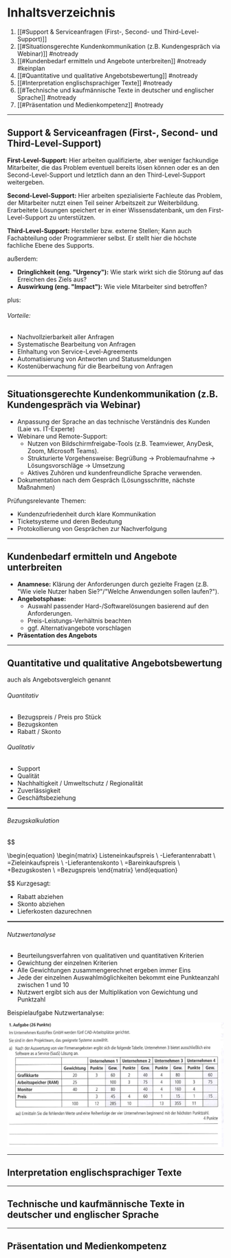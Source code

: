 # Inhaltsverzeichnis

1. [[#Support & Serviceanfragen (First-, Second- und Third-Level-Support)]] 
2. [[#Situationsgerechte Kundenkommunikation (z.B. Kundengespräch via Webinar)]] #notready
3. [[#Kundenbedarf ermitteln und Angebote unterbreiten]] #notready #keinplan
4. [[#Quantitative und qualitative Angebotsbewertung]] #notready 
5. [[#Interpretation englischsprachiger Texte]] #notready 
6. [[#Technische und kaufmännische Texte in deutscher und englischer Sprache]] #notready 
7. [[#Präsentation und Medienkompetenz]] #notready

---

## Support & Serviceanfragen (First-, Second- und Third-Level-Support)

**First-Level-Support:** Hier arbeiten qualifizierte, aber weniger fachkundige Mitarbeiter, die das Problem eventuell bereits lösen können oder es an den Second-Level-Support und letztlich dann an den Third-Level-Support weitergeben.

**Second-Level-Support:** Hier arbeiten spezialisierte Fachleute das Problem, der Mitarbeiter nutzt einen Teil seiner Arbeitszeit zur Weiterbildung. Erarbeitete Lösungen speichert er in einer Wissensdatenbank, um den First-Level-Support zu unterstützen.

**Third-Level-Support:** Hersteller bzw. externe Stellen; Kann auch Fachabteilung oder Programmierer selbst. Er stellt hier die höchste fachliche Ebene des Supports.

außerdem:

- **Dringlichkeit (eng. "Urgency"):** Wie stark wirkt sich die Störung auf das Erreichen des Ziels aus?
- **Auswirkung (eng. "Impact"):** Wie viele Mitarbeiter sind betroffen?

plus:

###### Vorteile:
- Nachvollzierbarkeit aller Anfragen
- Systematische Bearbeitung von Anfragen
- EInhaltung von Service-Level-Agreements
- Automatisierung von Antworten und Statusmeldungen
- Kostenüberwachung für die Bearbeitung von Anfragen



---

## Situationsgerechte Kundenkommunikation (z.B. Kundengespräch via Webinar)


- Anpassung der Sprache an das technische Verständnis des Kunden (Laie vs. IT-Experte)
- Webinare und Remote-Support:
	- Nutzen von Bildschirmfreigabe-Tools (z.B. Teamviewer, AnyDesk, Zoom, Microsoft Teams).
	- Strukturierte Vorgehensweise: Begrüßung -> Problemaufnahme -> Lösungsvorschläge -> Umsetzung
	- Aktives Zuhören und kundenfreundliche Sprache verwenden.
- Dokumentation nach dem Gespräch (Lösungsschritte, nächste Maßnahmen)

Prüfungsrelevante Themen:
- Kundenzufriedenheit durch klare Kommunikation
- Ticketsysteme und deren Bedeutung
- Protokollierung von Gesprächen zur Nachverfolgung





---

## Kundenbedarf ermitteln und Angebote unterbreiten

- **Anamnese:** Klärung der Anforderungen durch gezielte Fragen (z.B. "Wie viele Nutzer haben Sie?"/"Welche Anwendungen sollen laufen?").
- **Angebotsphase:**
	- Auswahl passender Hard-/Softwarelösungen basierend auf den Anforderungen.
	- Preis-Leistungs-Verhältnis beachten
	- ggf. Alternativangebote vorschlagen
- **Präsentation des Angebots**





----

## Quantitative und qualitative Angebotsbewertung

auch als Angebotsvergleich genannt

###### Quantitativ
- Bezugspreis / Preis pro Stück
- Bezugskonten
- Rabatt / Skonto

###### Qualitativ
- Support
- Qualität
- Nachhaltigkeit / Umweltschutz / Regionalität
- Zuverlässigkeit
- Geschäftsbeziehung


<hr style="border: 1px solid gray">

###### Bezugskalkulation
$$

\begin{equation}
\begin{matrix}
    Listeneinkaufspreis \\ 
    -Lieferantenrabatt \\ 
    =Zieleinkaufspreis \\
    -Lieferantenskonto \\
    =Bareinkaufspreis \\
    +Bezugskosten \\
    =Bezugspreis
\end{matrix}
\end{equation}

$$
Kurzgesagt:
- Rabatt abziehen
- Skonto abziehen
- Lieferkosten dazurechnen


<hr style="border: 1px solid gray">

###### Nutzwertanalyse
- Beurteilungsverfahren von qualitativen und quantitativen Kriterien
- Gewichtung der einzelnen Kriterien
- Alle Gewichtungen zusammengerechnet ergeben immer Eins
- Jede der einzelnen Auswahlmöglichkeiten bekommt eine Punkteanzahl zwischen 1 und 10
- Nutzwert ergibt sich aus der Multiplikation von Gewichtung und Punktzahl

Beispielaufgabe Nutzwertanalyse:

![Aufgabe1](media/aufgabe1.png)







---

## Interpretation englischsprachiger Texte







---

## Technische und kaufmännische Texte in deutscher und englischer Sprache







---

## Präsentation und Medienkompetenz